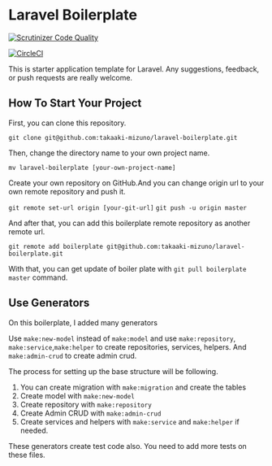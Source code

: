# Laravel Boilerplate

[![Scrutinizer Code Quality](https://scrutinizer-ci.com/g/takaaki-mizuno/laravel-boilerplate/badges/quality-score.png?b=master)](https://scrutinizer-ci.com/g/takaaki-mizuno/laravel-boilerplate/?branch=master)

[![CircleCI](https://circleci.com/gh/takaaki-mizuno/laravel-boilerplate.svg?style=svg)](https://circleci.com/gh/takaaki-mizuno/laravel-boilerplate)

This is starter application template for Laravel.
Any suggestions, feedback, or push requests are really welcome.

## How To Start Your Project

First, you can clone this repository.

`git clone git@github.com:takaaki-mizuno/laravel-boilerplate.git`

Then, change the directory name to your own project name.

`mv laravel-boilerplate [your-own-project-name]`

Create your own repository on GitHub.And you can change origin url to your own remote repository and push it.

`git remote set-url origin [your-git-url]`
`git push -u origin master`

And after that, you can add this boilerplate remote repository as another remote url.

`git remote add boilerplate git@github.com:takaaki-mizuno/laravel-boilerplate.git`

With that, you can get update of boiler plate with `git pull boilerplate master` command.

## Use Generators

On this boilerplate, I added many generators

Use `make:new-model` instead of `make:model` and use `make:repository`, `make:service`,`make:helper` to create repositories, services, helpers.
And `make:admin-crud` to create admin crud.

The process for setting up the base structure will be following.

1. You can create migration with `make:migration` and create the tables
2. Create model with `make:new-model`
3. Create repository with `make:repository`
4. Create Admin CRUD with `make:admin-crud`
5. Create services and helpers with `make:service` and `make:helper` if needed.

These generators create test code also. You need to add more tests on these files.
